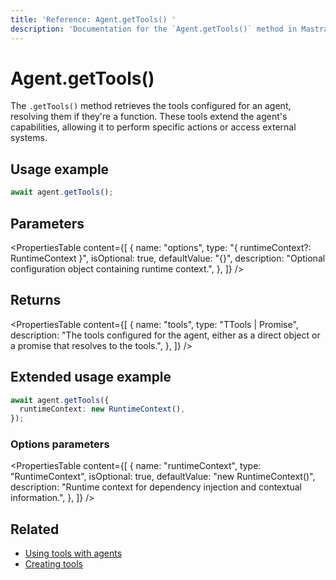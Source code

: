 ```yaml
---
title: 'Reference: Agent.getTools() '
description: 'Documentation for the `Agent.getTools()` method in Mastra agents, which retrieves the tools that the agent can use.'
---
```


# Agent.getTools()

The `.getTools()` method retrieves the tools configured for an agent, resolving them if they're a function. These tools extend the agent's capabilities, allowing it to perform specific actions or access external systems.

## Usage example

```typescript copy
await agent.getTools();
```

## Parameters

<PropertiesTable
content={[
{
name: "options",
type: "{ runtimeContext?: RuntimeContext }",
isOptional: true,
defaultValue: "{}",
description: "Optional configuration object containing runtime context.",
},
]}
/>

## Returns

<PropertiesTable
content={[
{
name: "tools",
type: "TTools | Promise<TTools>",
description: "The tools configured for the agent, either as a direct object or a promise that resolves to the tools.",
},
]}
/>

## Extended usage example

```typescript copy
await agent.getTools({
  runtimeContext: new RuntimeContext(),
});
```

### Options parameters

<PropertiesTable
content={[
{
name: "runtimeContext",
type: "RuntimeContext",
isOptional: true,
defaultValue: "new RuntimeContext()",
description: "Runtime context for dependency injection and contextual information.",
},
]}
/>

## Related

- [Using tools with agents](../../docs/agents/using-tools-and-mcp)
- [Creating tools](../../docs/tools-mcp/overview)
